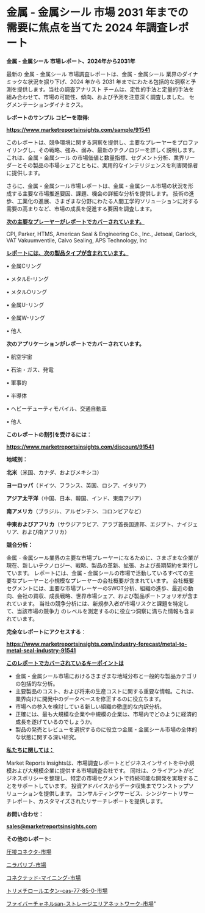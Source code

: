 # 金属 - 金属シール 市場 2031 年までの需要に焦点を当てた 2024 年調査レポート

<strong>金属 - 金属シール 市場レポート、2024年から2031年</strong>

最新の 金属 - 金属シール 市場調査レポートは、金属 - 金属シール 業界のダイナミックな状況を掘り下げ、2024 年から 2031 年までにわたる包括的な洞察と予測を提供します。当社の調査アナリスト チームは、定性的手法と定量的手法を組み合わせて、市場の可能性、傾向、および予測を注意深く調査しました。 セグメンテーションダイナミクス。



<strong>レポートのサンプル コピーを取得:</strong> <a href=https://www.marketreportsinsights.com/sample/91541>

<strong><u>https://www.marketreportsinsights.com/sample/91541</u></strong></a>

このレポートは、競争環境に関する洞察を提供し、主要なプレーヤーをプロファイリングし、その戦略、強み、弱み、最新のテクノロジーを詳しく説明します。 これは、金属 - 金属シール の市場価値と数量指標、セグメント分析、業界リーダーとその製品の市場シェアとともに、実用的なインテリジェンスを利害関係者に提供します。

さらに、金属 - 金属シール市場レポートは、金属 - 金属シール市場の状況を形成する主要な市場推進要因、課題、機会の詳細な分析を提供します。 技術の進歩、工業化の進展、さまざまな分野にわたる人間工学的ソリューションに対する需要の高まりなど、市場の成長を促進する要因を調査します。



<strong><u>次の主要なプレーヤーがレポートでカバーされています。</u></strong>

CPI, Parker, HTMS, American Seal & Engineering Co., Inc., Jetseal, Garlock, VAT Vakuumventile, Calvo Sealing, APS Technology, Inc



<strong><u><b>レポートには、次の製品タイプが含まれています。</b></u></strong>

• 金属Cリング

• メタルE-リング

• メタルOリング

• 金属U-リング

• 金属W-リング

• 他人



<strong><b>次のアプリケーションがレポートでカバーされています。</b></strong>

• 航空宇宙

• 石油・ガス、発電

• 軍事的

• 半導体

• ヘビーデューティモバイル、交通自動車

• 他人



<strong><b>このレポートの割引を受けるには：</b></strong><a href=https://www.marketreportsinsights.com/discount/91541>

<strong><u>https://www.marketreportsinsights.com/discount/91541</u></strong></a>



<strong>地域別：</strong>



<strong>北米</strong>（米国、カナダ、およびメキシコ）



<strong>ヨーロッパ</strong>（ドイツ、フランス、英国、ロシア、イタリア）



<strong>アジア太平洋</strong>（中国、日本、韓国、インド、東南アジア）



<strong>南アメリカ</strong>（ブラジル、アルゼンチン、コロンビアなど）



<strong>中東およびアフリカ</strong>（サウジアラビア、アラブ首長国連邦、エジプト、ナイジェリア、および南アフリカ）



<strong>競合分析：</strong>

金属 - 金属シール業界の主要な市場プレーヤーになるために、さまざまな企業が現在、新しいテクノロジー、戦略、製品の革新、拡張、および長期契約を実行しています。 レポートには、金属 - 金属シールの市場で活動しているすべての主要なプレーヤーと小規模なプレーヤーの会社概要が含まれています。 会社概要セグメントには、主要な市場プレーヤーのSWOT分析、組織の進歩、最近の動向、会社の買収、成長戦略、世界市場シェア、および製品ポートフォリオが含まれています。 当社の競争分析には、新規参入者が市場リスクと課題を特定して、当該市場の競争力 のレベルを測定するのに役立つ洞察に満ちた情報も含まれています。



<strong>完全なレポートにアクセスする</strong>：

<a href=https://www.marketreportsinsights.com/industry-forecast/metal-to-metal-seal-industry-91541>

<strong><u>https://www.marketreportsinsights.com/industry-forecast/metal-to-metal-seal-industry-91541</u></strong></a>



<strong><u><b>このレポートでカバーされているキーポイントは</b></u></strong>
<ul>
  <li>金属 - 金属シール市場におけるさまざまな地域分布と一般的な製品カテゴリの包括的な分析。</li>
  <li>主要製品のコスト、および将来の生産コストに関する重要な情報。これは、業界向けに開発中のデータベースを修正するのに役立ちます。</li>
  <li>市場への参入を検討している新しい組織の徹底的な内訳分析。</li>
  <li>正確には、最も大規模な企業や中規模の企業は、市場内でどのように経済的成長を遂げているのでしょうか。</li>
  <li>製品の発売とレビューを選択するのに役立つ金属 - 金属シール市場の全体的な状態に関する深い研究。</li>
</ul>


<strong><u><b>私たちに関しては：</b></u></strong>

Market Reports Insightsは、市場調査レポートとビジネスインサイトを中小規模および大規模企業に提供する市場調査会社です。 同社は、クライアントがビジネスポリシーを整理し、特定の市場セグメントで持続可能な開発を実現することをサポートしています。 投資アドバイスからデータ収集までワンストップソリューションを提供します。 コンサルティングサービス、シンジケートリサーチレポート、カスタマイズされたリサーチレポートを提供します。



<strong><b>お問い合わせ</b></strong>：

<a href=mailto:sales@marketreportsinsights.com>

<strong><u>sales@marketreportsinsights.com</u></strong></a>



<strong>その他のレポート:</strong>

<a href=https://www.linkedin.com/pulse/圧接コネクタ-市場-2023-推進要因と成長機会-2030-analytics-achievers-24-analysis-dvuqf/>圧接コネクタ-市場</a>

<a href=https://www.linkedin.com/pulse/ニラパリブ-市場-2030-年までの需要に焦点を当てた-2023-年調査レポート-pr-news-hub-yataf/>ニラパリブ-市場</a>

<a href=https://www.linkedin.com/pulse/コネクテッド-マイニング-市場-2023-推進要因と成長機会-2030-analytics-achievers-24-analysis-5dydf/>コネクテッド-マイニング-市場</a>

<a href=https://www.linkedin.com/pulse/トリメチロールエタン-cas-77-85-0-市場-2023-最新の-cagr-および成長分析-2030-pr-news-hub-bdaif/>トリメチロールエタン-cas-77-85-0-市場</a>

<a href=https://www.linkedin.com/pulse/ファイバーチャネルsan-ストレージエリアネットワーク-市場-2023-swot-fcutf/>ファイバーチャネルsan-ストレージエリアネットワーク-市場</a>"
